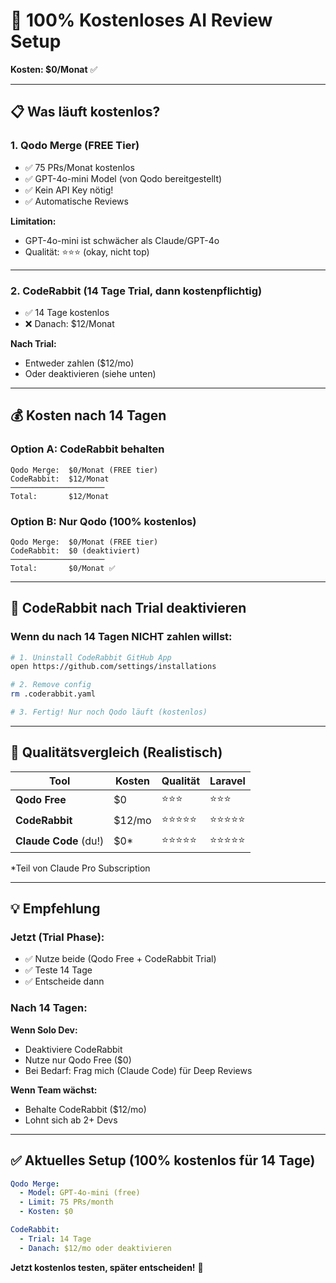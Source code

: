 # 🎯 100% Kostenloses AI Review Setup

**Kosten: $0/Monat** ✅

---

## 📋 Was läuft kostenlos?

### 1. **Qodo Merge** (FREE Tier)
- ✅ 75 PRs/Monat kostenlos
- ✅ GPT-4o-mini Model (von Qodo bereitgestellt)
- ✅ Kein API Key nötig!
- ✅ Automatische Reviews

**Limitation:**
- GPT-4o-mini ist schwächer als Claude/GPT-4o
- Qualität: ⭐⭐⭐ (okay, nicht top)

---

### 2. **CodeRabbit** (14 Tage Trial, dann kostenpflichtig)
- ✅ 14 Tage kostenlos
- ❌ Danach: $12/Monat

**Nach Trial:**
- Entweder zahlen ($12/mo)
- Oder deaktivieren (siehe unten)

---

## 💰 Kosten nach 14 Tagen

### **Option A: CodeRabbit behalten**
```
Qodo Merge:  $0/Monat (FREE tier)
CodeRabbit:  $12/Monat
─────────────────────
Total:       $12/Monat
```

### **Option B: Nur Qodo (100% kostenlos)**
```
Qodo Merge:  $0/Monat (FREE tier)
CodeRabbit:  $0 (deaktiviert)
─────────────────────
Total:       $0/Monat ✅
```

---

## 🔧 CodeRabbit nach Trial deaktivieren

### **Wenn du nach 14 Tagen NICHT zahlen willst:**

```bash
# 1. Uninstall CodeRabbit GitHub App
open https://github.com/settings/installations

# 2. Remove config
rm .coderabbit.yaml

# 3. Fertig! Nur noch Qodo läuft (kostenlos)
```

---

## 🎯 Qualitätsvergleich (Realistisch)

| Tool | Kosten | Qualität | Laravel |
|------|--------|----------|---------|
| **Qodo Free** | $0 | ⭐⭐⭐ | ⭐⭐⭐ |
| **CodeRabbit** | $12/mo | ⭐⭐⭐⭐⭐ | ⭐⭐⭐⭐⭐ |
| **Claude Code** (du!) | $0* | ⭐⭐⭐⭐⭐ | ⭐⭐⭐⭐⭐ |

*Teil von Claude Pro Subscription

---

## 💡 Empfehlung

### **Jetzt (Trial Phase):**
- ✅ Nutze beide (Qodo Free + CodeRabbit Trial)
- ✅ Teste 14 Tage
- ✅ Entscheide dann

### **Nach 14 Tagen:**
**Wenn Solo Dev:**
- Deaktiviere CodeRabbit
- Nutze nur Qodo Free ($0)
- Bei Bedarf: Frag mich (Claude Code) für Deep Reviews

**Wenn Team wächst:**
- Behalte CodeRabbit ($12/mo)
- Lohnt sich ab 2+ Devs

---

## ✅ Aktuelles Setup (100% kostenlos für 14 Tage)

```yaml
Qodo Merge:
  - Model: GPT-4o-mini (free)
  - Limit: 75 PRs/month
  - Kosten: $0

CodeRabbit:
  - Trial: 14 Tage
  - Danach: $12/mo oder deaktivieren
```

**Jetzt kostenlos testen, später entscheiden!** 🚀
